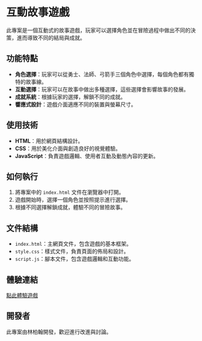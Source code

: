 # 互動故事遊戲

此專案是一個互動式的故事遊戲，玩家可以選擇角色並在冒險過程中做出不同的決策，進而導致不同的結局與成就。

## 功能特點
- **角色選擇**：玩家可以從勇士、法師、弓箭手三個角色中選擇，每個角色都有獨特的故事線。
- **互動選擇**：玩家可以在故事中做出多種選擇，這些選擇會影響故事的發展。
- **成就系統**：根據玩家的選擇，解鎖不同的成就。
- **響應式設計**：遊戲介面適應不同的裝置與螢幕尺寸。

## 使用技術
- **HTML**：用於網頁結構設計。
- **CSS**：用於美化介面與創造良好的視覺體驗。
- **JavaScript**：負責遊戲邏輯、使用者互動及動態內容的更新。

## 如何執行
1. 將專案中的 `index.html` 文件在瀏覽器中打開。
2. 遊戲開始時，選擇一個角色並按照提示進行選擇。
3. 根據不同選擇解鎖成就，體驗不同的冒險故事。

## 文件結構
- `index.html`：主網頁文件，包含遊戲的基本框架。
- `style.css`：樣式文件，負責頁面的佈局和設計。
- `script.js`：腳本文件，包含遊戲邏輯和互動功能。

## 體驗連結

[點此體驗遊戲](https://hank-lin0729.github.io/WebMiniGame/)

## 開發者
此專案由林柏翰開發，歡迎進行改進與討論。
